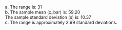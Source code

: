 

a. The range is: 31  
b. The sample mean (x_bar) is: 59.20  
      The sample standard deviation (s) is: 10.37  
c. The range is approximately 2.99 standard deviations.
